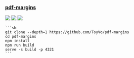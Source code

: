 ### [pdf-margins](https://github.com/ToyVo/pdf-margins)

![](https://img.shields.io/github/license/ToyVo/pdf-margins?style=flat-square) ![](https://img.shields.io/github/last-commit/scillidan/pdf-margins/main?label=last%20commit%20(fork)&style=flat-square) ![](https://img.shields.io/badge/Vercel-black?style=flat&logo=Vercel&logoColor=white)

````{tab} From source
```sh
git clone --depth=1 https://github.com/ToyVo/pdf-margins
cd pdf-margins
npm install
npm run build
serve -s build -p 4321
```
````